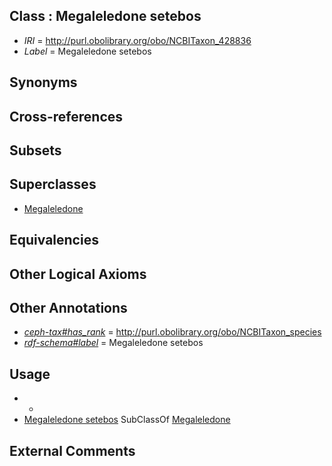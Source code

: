 
## Class : Megaleledone setebos

 * *IRI* = http://purl.obolibrary.org/obo/NCBITaxon_428836
 * *Label* = Megaleledone setebos

## Synonyms


## Cross-references


## Subsets


## Superclasses

 * [Megaleledone](../../NCBITaxon/39/NCBITaxon_158839.md)

## Equivalencies


## Other Logical Axioms


## Other Annotations

 * *[ceph-tax#has_rank](../../ceph-tax#has/nk/ceph-tax#has_rank.md)* = http://purl.obolibrary.org/obo/NCBITaxon_species
 * *[rdf-schema#label](../../el/rdf-schema#label.md)* = Megaleledone setebos

## Usage

 * -
 * [Megaleledone setebos](../../NCBITaxon/36/NCBITaxon_428836.md) SubClassOf [Megaleledone](../../NCBITaxon/39/NCBITaxon_158839.md)

## External Comments

